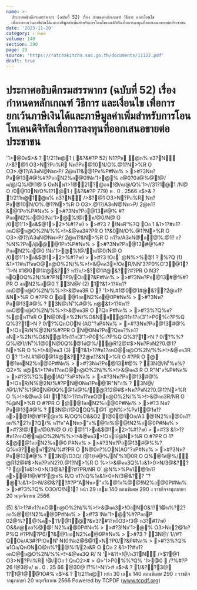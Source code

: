 ```yaml
---
name: >-
  ประกาศอธิบดีกรมสรรพากร (ฉบับที่ 52) เรื่อง กำหนดหลักเกณฑ์ วิธีการ และเงื่อนไข
  เพื่อการยกเว้นภาษีเงินได้และภาษีมูลค่าเพิ่มสำหรับการโอนโทเคนดิจิทัลเพื่อการลงทุนที่ออกเสนอขายต่อประชาชน
date: '2023-11-20'
category: ง พิเศษ
volume: 140
section: 290
page: 29
source: 'https://ratchakitcha.soc.go.th/documents/11122.pdf'
draft: true
---
```


# ประกาศอธิบดีกรมสรรพากร (ฉบับที่ 52) เรื่อง กำหนดหลักเกณฑ์ วิธีการ และเงื่อนไข เพื่อการยกเว้นภาษีเงินได้และภาษีมูลค่าเพิ่มสำหรับการโอนโทเคนดิจิทัลเพื่อการลงทุนที่ออกเสนอขายต่อประชาชน

'1>@0อ$>& ? 1/211พ@1 ( &?&#?P 52) N1?Pอ ํ@ห% ห3?N์ />$?@1 O3>N?Pอ%R Nพ?Pอ@10N/O%.@1?N>%R O O3>.@1?/A3คN@Nพ>P/ 2ํ@ห1?&@1Pอ%P#Nค% > >#?3Nพ?Pอ@13#@%#?PออN2%อ@0!Nอ'1>@% อ@0?0อํ@%@!@/ค/@/Q%/@!1@ 5 OหNพ1>1@21?@ออ!@/ค/@/Q%'1>//31?1@1 /N@ O /0@10N/O%1?1@1 ( &?&#?P 779) พ . 0 . 2566 อ$>& ? 1/211พ@1ํ@ห% ห3?N์ />$?@1 O3>N?Pอ%R Nพ?Pอ@10N/O%.@1?N>%R O O3>.@1?/A3คN@Nพ>P/ 2ํ@ห1?&@1Pอ%P#Nค% > >#?3Nพ?Pอ@13#@% #?PออN2%อ@0!Nอ'1>@%!@/ห/@0/N@ O /0@1'1>อ&$@1>2>%#1?พ0์ > >#?3 ? !NอR'%?Q Oอ 1 &1>1?#ห1?อหO@ห@O%2N/%%>!>&@คค3#?PR O 1?&0N/O%.@1?N>%R O O3>.@1?/A3คN@Nพ>P/ 2ํ@ห1?&N>%R O ห1?อ/A3คN@อ@%.@1? อ?%N%?Pอ/@@@1Pอ%P#Nค% > >#?3Nพ?Pอ@13#@%#?PออN2%อ@0 !Nอ'1>@%!@/ห/@0/N@ O /0@1'1>อ&$@1>2>%#1?พ0์ > >#?3 !Oอ ํ @N%>%@1 ? %?Q (1) &1>1?#ห1?อหO@ห@O%2N/%%>!>&@คค3>!OอR/NN'3?P0%O'3@1? '1>N.#1@0@1#@&?? ห1?อ/>$?@1#@&??#?PR O N3?อQOQ%2N/%#?PN?P0/Oอ?&P#Nค% > >#?3Nพ?Pอ@13#@%#?PR O ออN2%อ@0 ? 3N@/ (2) 1?&1>1?#ห1?อหO@ห@O%2N/%%>!>&@คค3R O ? '1>N.#1@0@1#@&??2ํ@ห1?&N>%R O #?PR O @ @1ออN2%อ@0P#Nค% > >#?3Nพ?Pอ@13#@% ? 3N@/N'็%#@% ห@&1>1?#ห1?อหO@ห@O%2N/%%>!>&@คค3R O ?Qอ P#Nค% > >#?3%?Q%ค?%@ห1?อR O N@0N>%2N/%O&Nอํ@R1ห1?อ(3'1>P0%์อ?P%Q Q%3?1>N ? 0/?%QหOON (AO"?อP#Nค% > >#?3Nพ?Pอ@13#@% >!OอR/N%ํ@2N/%#?PR O N@0Nพ?Pอ?Qอค?%ห1?อN>%2N/%O&Nํ@R1ห1?อ(3'1>P0%์อ?P%Q Q%3?1>N ? 0/?%%?Q%/@1//N'็%1@0N@0Q%@1คํ@%/ํ@R12@#$>Nพ?PอN2?0.@1?N>%R O %>!>&@คค3 (3) 1?&1>1?#ห1?อหO@ห@O%2N/%%>!>&@คค3R O ? '1>N.#1@0@1#@&??2ํ@ห1?&N>%R O #?PR O @ @1ออN2%อ@0P#Nค% > >#?3Nพ?Pอ@13#@% ? 3N@/N'็%ห%?Q2>% ห@&1>1?#ห1?อหO@ห@O%2N/%%>!>&@คค3 R O R"N"อ%P#Nค% > >#?3%?Q%@(AO"?อP#Nค% > >#?3Nพ?Pอ@13#@% >!OอR/N%ํ@2N/%#?PN@0Nพ?Pอ@1R"N"อ% ? 3N@/ /@1//N'็%1@0N@0Q%@1คํ@%/ํ@R12@#$>Nพ?PอN2?0.@1?N>%R O %>!>&@คค3 (4) 1?&1>1?#ห1?อหO@ห@O%2N/%%>!>&@คค3R/NR O %ํ@N>%R O #?PR O @@1ออN2%อ@0P#Nค% > >#?3 Nพ?Pอ@13#@% ? 3N@//@QOQ%@1 ํ @N%>%Pค1@1ห1?อ>@1!@/#?Pํ@ห% R/OQ%O&&O2 1@0@1Oอ/A3 @1N2%อ@0ห1?อห%?2?อ?Q/% ห1?อ"ANพ>"อ%@1อ%@@!N2%อ@0P#Nค% > >#?3!@/ห/@0/N@ O /0 @1'1>อ&$@1>2>%#1?พ0์ > >#?3 &1>1?#ห1?อหO@ห@O%2N/%%>!>&@คค3>!Oอ%ํ@N>%R O #?PR O 1?&@@1ออN2%อ@0 P#Nค% > >#?3Nพ?Pอ@13#@%%?Q%ห3?@ห?2N/%#?PR O N@0ค?%ON(AO"?อP#Nค% > >#?3Nพ?Pอ@13#@% ? 3N@/O3O/ /@1//คํ@%/N'็%1@0R O Q%@1คํ@%/ํ@R12@#$>Nพ?PอN2?0.@1?N>%R O %>!>&@คค3Q%1อ&1>0>N/3@&?? "? @1อ&1>0>N/3@&??#?PR/NR O ํ @N%>%Pค1@1ห1?อ>@1!@/#?Pํ@ห% R/O ห1?อQ%1อ&1>0>N/3@&?? "? @1อ&1>0>N/3@&??#?P"ANพ>"อ%@1อ%@@!N2%อ@0P#Nค% > >#?3%?Q% O3O/O!N1? หน้า 29 เลม 140 ตอนพิเศษ 290 ง ราชกิจจานุเบกษา 20 พฤศจิกายน 2566

(5) &1>1?#ห1?อหO@ห@O%2N/%%>!>&@คค3>!OอNO&1?1@ห%?2?ออ%@@!N2%อ@0P#Nค% > >#?3 !Nอ'1>@%#?PออP 02ํ@%?@%ค>11/@1ํ@?&ห3?#1?พ0์O3>!3@ ห3?#1?พ0์ O&&คํ@ออ%@@! N2%อ@0P#Nค% > >#?3!Nอ'1>@% O3>Nอ2@1อ?P%Q #?PN?P0/?&@1ออN2%อ@0P#Nค% > >#?3 ? 3N@/ 1//#?QOอ/A3#?P!OอN'ิ N(0!Nอ2@$@1>N?P0/?&P#Nค% > >#?3%?Q% พ1Oอ/QหONO@พ%?@%!1/2อ&R O Oอ 2 &1>1?#ห1?อหO@ห@O%2N/%%>!>&@คค3Q R/ N '>&?!>!@/ห3?N์ />$?@1 O3>N?Pอ%R !@/Oอ 1 QหO2>#$>Q%@1R O 1?&0N/O%.@1?N>%R O O3>.@1?/A3คN@Nพ>P/!@//@!1@ 4 OหNพ1>1@21?@ ออ!@/ค/@/Q%'1>//31?1@1 /N@ O /0@10N/O%1?1@1 ( &?&#?P 779) พ . 0 . 2566 2>Q%2@ 3 %?&O!N/?%#?P&1>1?#ห1?อหO@ห@O%2N/%%>!>&@คค3R O QO2>#$>'1>P0%์%?Q% '1>@0  /?%#?P 26 !@3@ค/ พ . 0 . 25 66 @30@ !?%!>N!/># อ$>& ? 1/&??3@ 1?1@1@@1O#% อ$>& ? 1/211พ@1 หน้า 30 เลม 140 ตอนพิเศษ 290 ง ราชกิจจานุเบกษา 20 พฤศจิกายน 2566 Powered by TCPDF (www.tcpdf.org)
